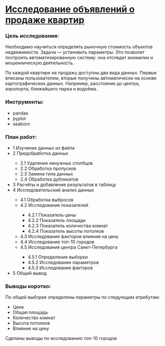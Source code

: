 # [Исследование объявлений о продаже квартир](https://github.com/asolovov/asolovov_portfolio/blob/main/yandex_real_estate/yandex_real_estate.ipynb)

### Цель исследования:
Необходимо научиться определять рыночную стоимость объектов недвижимости. Задача — установить параметры. Это позволит построить автоматизированную систему: она отследит аномалии и мошенническую деятельность.

По каждой квартире на продажу доступны два вида данных. Первые вписаны пользователем, вторые получены автоматически на основе картографических данных. Например, расстояние до центра, аэропорта, ближайшего парка и водоёма.

### Инструменты:
- pandas
- pyplot
- seaborn

### План работ:
<ul>
  <li>1  Изучение данных из файла</li>
  <li>2  Предобработка данных</li>
  <ul>
    <li>2.1  Удаление ненужных столбцов</li>
    <li>2.2  Обработка пропусков</li>
    <li>2.3  Замена типа данных</li>
    <li>2.4  Обработка дубликатов</li>
  </ul>
  <li>3  Расчёты и добавление результатов в таблицу</li>
  <li>4  Исследовательский анализ данных</li>
  <ul>
    <li>4.1  Обработка выбросов</li>
    <li>4.2  Исследование показателей</li>
      <ul>
        <li>4.2.1  Показатель цены</li>
        <li>4.2.2  Показатель площади</li>
        <li>4.2.3  Показатель количества комнат</li>
        <li>4.2.4  Показатель высоты потолков</li>
      </ul>
    <li>4.3  Исследование факторов влияния на цену</li>
    <li>4.4  Исследование топ-10 городов</li>
    <li>4.5  Исследования центра Санкт-Петербурга</li>
      <ul>
        <li>4.5.1  Определение выборки</li>
        <li>4.5.2  Исследование параметров</li>
        <li>4.5.3  Исследование факторов</li>
      </ul>
  </ul>
  <li>5  Общий вывод</li>
</ul>

### Выводы коротко:
По общей выборке определены параметры по следующим атрибутам:
- Цена
- Общая площадь
- Количество комнат
- Высота потолков
- Влияние на цену

Сделаны выводы по исследованию топ-10 городов
